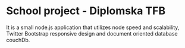 School project - Diplomska TFB
============

It is a small node.js application that utilizes node speed and scalability, Twitter Bootstrap responsive design and document oriented database couchDb.
